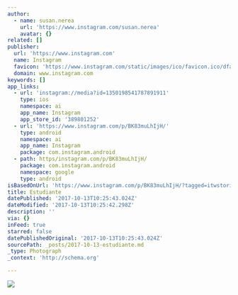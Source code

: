 ```yaml
---
author:
  - name: susan.nerea
    url: 'https://www.instagram.com/susan.nerea'
    avatar: {}
related: []
publisher:
  url: 'https://www.instagram.com'
  name: Instagram
  favicon: 'https://www.instagram.com/static/images/ico/favicon.ico/dfa85bb1fd63.ico'
  domain: www.instagram.com
keywords: []
app_links:
  - url: 'instagram://media?id=1350198541787891911'
    type: ios
    namespace: ai
    app_name: Instagram
    app_store_id: '389801252'
  - url: 'https://www.instagram.com/p/BK83muLhIjH/'
    type: android
    namespace: ai
    app_name: Instagram
    package: com.instagram.android
  - path: https/instagram.com/p/BK83muLhIjH/
    package: com.instagram.android
    namespace: google
    type: android
isBasedOnUrl: 'https://www.instagram.com/p/BK83muLhIjH/?tagged=itwstories'
title: Estudiante
datePublished: '2017-10-13T10:25:43.024Z'
dateModified: '2017-10-13T10:25:42.298Z'
description: ''
via: {}
inFeed: true
starred: false
datePublishedOriginal: '2017-10-13T10:25:43.024Z'
sourcePath: _posts/2017-10-13-estudiante.md
_type: Photograph
_context: 'http://schema.org'

---
```

![](https://scontent-iad3-1.cdninstagram.com/t51.2885-15/e35/14374515_619528774884570_5692074540541149184_n.jpg)
